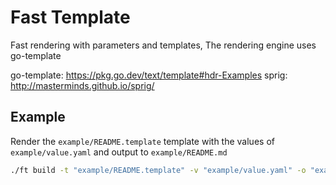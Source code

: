 # Fast Template

Fast rendering with parameters and templates, The rendering engine uses go-template

go-template: https://pkg.go.dev/text/template#hdr-Examples
sprig: http://masterminds.github.io/sprig/

## Example

Render the `example/README.template` template with the values of `example/value.yaml` and output to `example/README.md`

```bash
./ft build -t "example/README.template" -v "example/value.yaml" -o "example/README.md"
```
